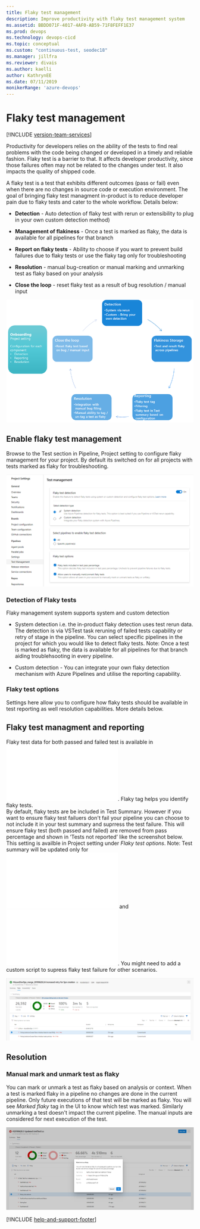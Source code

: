 ```yaml
---
title: Flaky test management
description: Improve productivity with flaky test management system
ms.assetid: BBDD071F-4017-4AF0-AB59-71F8FEFF1E37
ms.prod: devops
ms.technology: devops-cicd
ms.topic: conceptual 
ms.custom: "continuous-test, seodec18"
ms.manager: jillfra
ms.reviewer: divais
ms.author: kaelli
author: KathrynEE
ms.date: 07/11/2019
monikerRange: 'azure-devops'
---
```


# Flaky test management

[!INCLUDE [version-team-services](../_shared/version-team-services.md)]

Productivity for developers relies on the ability of the tests to find real problems with the code being changed or developed in a timely and reliable fashion. Flaky test is a barrier to that. It affects developer productivity, since those failures often may not be related to the changes under test. It also impacts the quality of shipped code. 

A flaky test is a test that exhibits different outcomes (pass or fail) even when there are no changes in source code or execution environment. 
The goal of bringing flaky test managment in-product is to reduce developer pain due to flaky tests and cater to the whole workflow. Details below:

* **Detection** - Auto detection of flaky test with rerun or extensibility to plug in your own custom detection method)

* **Management of flakiness** - Once a test is marked as flaky, the data is available for all pipelines for that branch 

* **Report on flaky tests** - Ability to choose if you want to prevent build failures due to flaky tests or use the flaky tag only for troubleshooting 

* **Resolution** - manual bug-creation or manual marking and unmarking test as flaky based on your analysis

* **Close the loop** - reset flaky test as a result of bug resolution / manual input

![Flaky lifecycle](_img/flaky.png)

## Enable flaky test management
Browse to the Test section in Pipeline, Project setting to configure flaky management for your project. By default its switched on for all projects with tests marked as flaky for troubleshooting. 

![Flaky Setting](_img/flaky_setting.png)

### Detection of Flaky tests

Flaky management system supports system and custom detection 

* System detection i.e. the in-product flaky detection uses test rerun data. The detection is via VSTest task reruning of failed tests capability or retry of stage in the pipeline. You can select specific pipelines in the project for which you would like to detect flaky tests. 
Note: Once a test is marked as flaky, the data is available for all pipelines for that branch aiding troublehsooting in every pipeline. 

* Custom detection - You can integrate your own flaky detection mechanism with Azure Pipelines and utilise the reporting capability. <!---API details are available ![here]()-->

### Flaky test options
Settings here allow you to configure how flaky tests should be available in test reporting as well resolution capabilities. More details below. 

## Flaky test managment and reporting
Flaky test data for both passed and failed test is available in ![Test reporting](review-continuous-test-results-after-build.md). Flaky tag helps you identify flaky tests.  
By default, flaky tests are be included in Test Summary. However if you want to ensure flaky test failuers don't fail your pipeline you can choose to not include it in your test summary and suprress the test failure. This will ensure flaky test (both passed and failed) are removed from pass percentage and shown in ‘Tests not reported’ like the screenshot below. 
This setting is availble in Project setting under *Flaky test options*. 
Note: Test summary will be updated only for ![Visual Studio Test task](../tasks/test/vstest.md) and ![Publish Test Results task](../tasks/test/publish-test-results.md?view=azure-devops&tabs=yaml). You might need to add a custom script to supress flaky test failure for other scenarios. 

![Flaky Setting](_img/flaky_reporting.png)

## Resolution

### Manual mark and unmark test as flaky
You can mark or unmark a test as flaky based on analysis or context. When a test is marked flaky in a pipeline no changes are done in the current pipeline. Only future executions of that test will be marked as flaky. 
You will see *Marked flaky* tag in the UI to know which test was marked. Similarly unmarking a test doesn't impact the current pipeline. The manual inputs are considered for next execution of the test. 

![Mark flaky Bug](_img/markflaky.png)


<!---### Integration with manual bug creation
You can create bugs to manage flaky test debt. If you create or add to bug for a flaky test, *flaky* tag is added and then on resolution of the bug the test is unmarked as flaky. 

![Flaky Bug](_img/flaky_bug.png)-->

[!INCLUDE [help-and-support-footer](_shared/help-and-support-footer.md)] 


